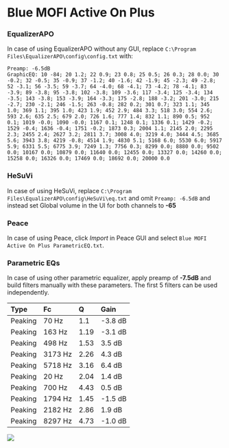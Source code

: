 # Blue MOFI Active On Plus

### EqualizerAPO
In case of using EqualizerAPO without any GUI, replace `C:\Program Files\EqualizerAPO\config\config.txt`
with:
```
Preamp: -6.5dB
GraphicEQ: 10 -84; 20 1.2; 22 0.9; 23 0.8; 25 0.5; 26 0.3; 28 0.0; 30 -0.2; 32 -0.5; 35 -0.9; 37 -1.2; 40 -1.6; 42 -1.9; 45 -2.3; 49 -2.8; 52 -3.1; 56 -3.5; 59 -3.7; 64 -4.0; 68 -4.1; 73 -4.2; 78 -4.1; 83 -3.9; 89 -3.8; 95 -3.8; 102 -3.8; 109 -3.6; 117 -3.4; 125 -3.4; 134 -3.5; 143 -3.8; 153 -3.9; 164 -3.3; 175 -2.8; 188 -3.2; 201 -3.0; 215 -2.7; 230 -2.1; 246 -1.5; 263 -0.8; 282 0.2; 301 0.7; 323 1.1; 345 1.0; 369 1.1; 395 1.0; 423 1.9; 452 2.9; 484 3.3; 518 3.0; 554 2.6; 593 2.6; 635 2.5; 679 2.0; 726 1.6; 777 1.4; 832 1.1; 890 0.5; 952 0.1; 1019 -0.0; 1090 -0.0; 1167 0.1; 1248 0.1; 1336 0.1; 1429 -0.2; 1529 -0.4; 1636 -0.4; 1751 -0.2; 1873 0.3; 2004 1.1; 2145 2.0; 2295 2.3; 2455 2.4; 2627 3.2; 2811 3.7; 3008 4.0; 3219 4.0; 3444 4.5; 3685 5.6; 3943 3.8; 4219 -0.8; 4514 1.9; 4830 5.1; 5168 6.0; 5530 6.0; 5917 5.9; 6331 5.5; 6775 3.9; 7249 1.3; 7756 0.3; 8299 0.0; 8880 0.0; 9502 0.0; 10167 0.0; 10879 0.0; 11640 0.0; 12455 0.0; 13327 0.0; 14260 0.0; 15258 0.0; 16326 0.0; 17469 0.0; 18692 0.0; 20000 0.0
```

### HeSuVi
In case of using HeSuVi, replace `C:\Program Files\EqualizerAPO\config\HeSuVi\eq.txt` and omit `Preamp:
-6.5dB` and instead set Global volume in the UI for both channels to **-65**

### Peace
In case of using Peace, click *Import* in Peace GUI and select `Blue MOFI Active On Plus ParametricEQ.txt`.

### Parametric EQs
In case of using other parametric equalizer, apply preamp of **-7.5dB** and build filters manually with
these parameters. The first 5 filters can be used independently.

| Type    | Fc      |    Q | Gain    |
|:--------|:--------|:-----|:--------|
| Peaking | 70 Hz   | 1.1  | -3.8 dB |
| Peaking | 163 Hz  | 1.19 | -3.1 dB |
| Peaking | 498 Hz  | 1.53 | 3.5 dB  |
| Peaking | 3173 Hz | 2.26 | 4.3 dB  |
| Peaking | 5718 Hz | 3.16 | 6.4 dB  |
| Peaking | 20 Hz   | 2.04 | 1.4 dB  |
| Peaking | 700 Hz  | 4.43 | 0.5 dB  |
| Peaking | 1794 Hz | 1.45 | -1.5 dB |
| Peaking | 2182 Hz | 2.86 | 1.9 dB  |
| Peaking | 8297 Hz | 4.73 | -1.0 dB |

![](https://raw.githubusercontent.com/jaakkopasanen/AutoEq/master/results/innerfidelity/sbaf-serious/Blue%20MOFI%20Active%20On%20Plus/Blue%20MOFI%20Active%20On%20Plus.png)
